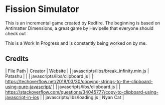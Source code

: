 # Fission Simulator
This is an incremental game created by Redfire. The beginning is based on Antimatter Dimensions, a great game by Hevipelle that everyone should check out

This is a Work In Progress and is constantly being worked on by me.


## Credits
| File Path | Creator | Website |
| javascripts/libs/break_infinity.min.js | Patashu | |
| javascripts/libs/clipboard.js | | https://techoverflow.net/2018/03/30/copying-strings-to-the-clipboard-using-pure-javascript/ |
| javascripts/libs/clipboard.js | | https://stackoverflow.com/questions/34045777/copy-to-clipboard-using-javascript-in-ios |
| javascripts/libs/loading.js | Nyan Cat | 